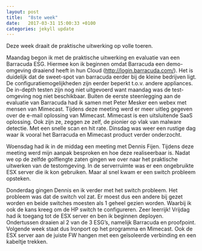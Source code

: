 ```yaml
---
layout: post
title:  "8ste week"
date:   2017-03-31 15:00:33 +0100
categories: jekyll update
---
```

Deze week draait de praktische uitwerking op volle toeren.

Maandag begon ik met de praktische uitwerking en evaluatie van een Barracuda ESG. Hiermee kon ik beginnen omdat Barracuda een demo-omgeving draaiend heeft in hun Cloud (http://login.barracuda.com/). Het is duidelijk dat de sweet-spot van barracuda eerder bij de kleine bedrijven ligt. De configuratiemogelijkheden zijn eerder beperkt  t.o.v. andere appliances. De in-depth testen zijn nog niet uitgevoerd want maandag was de test-omgeving nog niet beschikbaar. Buiten de eerste steenlegging aan de evaluatie van Barracuda had ik samen met Peter Mesker een webex met mensen van Mimecast. Tijdens deze meeting werd er meer uitleg gegeven over de e-mail  oplossing van Mimecast. Mimecast is een uitsluitende SaaS oplossing. Ook zijn ze, zeggen ze zelf, de pionier op vlak van malware detectie. Met een snelle scan en hit rate.
Dinsdag was weer een rustige dag waar ik vooral het Barracuda en Mimecast product verder onderzocht.

Woensdag had ik in de middag een meeting met Dennis Fijen. Tijdens deze meeting werd mijn aanpak besproken en hoe deze realiseerbaar is. Nadat we op de zelfde golflengte zaten gingen we over naar het praktische uitwerken van de testomgeving. In de serverruimte was er een ongebruikte ESX server die ik kon gebruiken. Maar al snel kwam er een switch probleem opsteken.

Donderdag gingen Dennis en ik verder met het switch probleem. Het probleem was dat de switch vol zat. Er moest dus een andere bij gezet worden en beide switches moesten als 1 geheel gezien worden. Waarbij ik ook de kans kreeg om de HP switch te configureren. Zeer leerrijk!
Vrijdag had ik toegang tot de ESX server en ben ik beginnen deployen. Ondertussen draaien al 2 van de 3 ESG’s, namelijk Barracuda en proofpoint. Volgende week staat dus Ironport op het programma en Mimecast. Ook de ESX server aan de juiste FW hangen met een geïsoleerde verbinding en een kabeltje trekken.